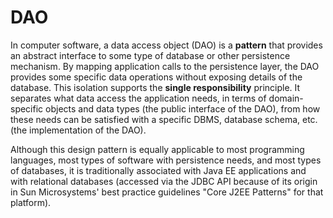 # DAO

In computer software, a data access object (DAO) is a **pattern** that provides an abstract interface to some type of database or other persistence mechanism. By mapping application calls to the persistence layer, the DAO provides some specific data operations without exposing details of the database. This isolation supports the **single responsibility** principle. It separates what data access the application needs, in terms of domain-specific objects and data types (the public interface of the DAO), from how these needs can be satisfied with a specific DBMS, database schema, etc. (the implementation of the DAO).

Although this design pattern is equally applicable to most programming languages, most types of software with persistence needs, and most types of databases, it is traditionally associated with Java EE applications and with relational databases (accessed via the JDBC API because of its origin in Sun Microsystems' best practice guidelines "Core J2EE Patterns" for that platform).
